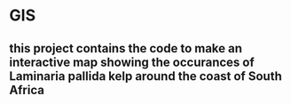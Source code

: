 # GIS

## this project contains the code to make an interactive map showing the occurances of Laminaria pallida kelp around the coast of South Africa